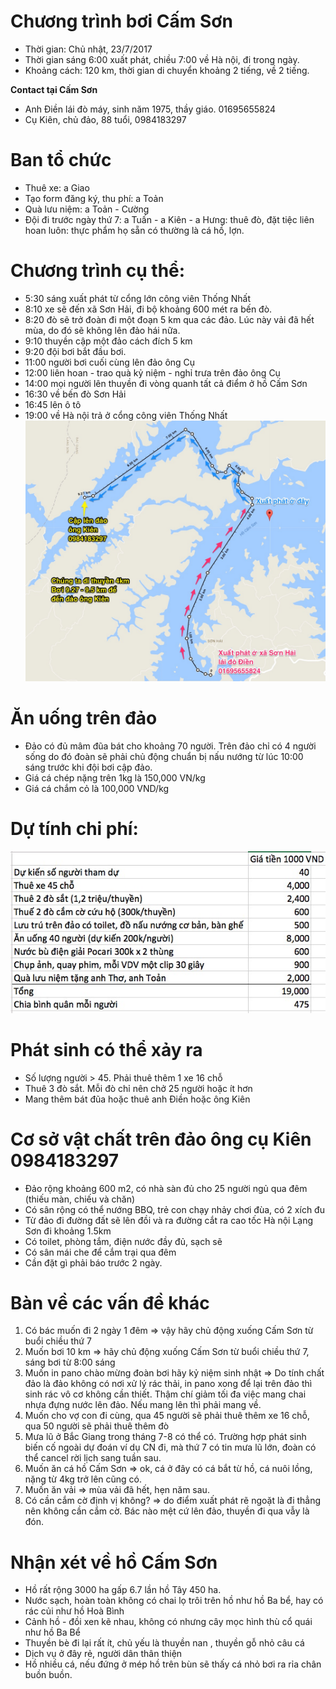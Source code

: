 # Chương trình bơi Cấm Sơn

- Thời gian: Chủ nhật, 23/7/2017
- Thời gian sáng 6:00 xuất phát, chiều 7:00 về Hà nội, đi trong ngày.
- Khoảng cách: 120 km, thời gian di chuyển khoảng 2 tiếng, về 2 tiếng.

**Contact tại Cấm Sơn**

- Anh Điền lái đò máy, sinh năm 1975, thầy giáo. 01695655824
- Cụ Kiên, chủ đảo, 88 tuổi, 0984183297

# Ban tổ chức
- Thuê xe: a Giao
- Tạo form đăng ký, thu phí: a Toản
- Quà lưu niệm: a Toản - Cường
- Đội đi trước ngày thứ 7: a Tuấn - a Kiên - a Hưng: thuê đò, đặt tiệc liên hoan luôn: thực phẩm họ sẵn có thường là cá hồ, lợn.

# Chương trình cụ thể:
- 5:30 sáng xuất phát từ cổng lớn công viên Thống Nhất
- 8:10 xe sẽ đến xã Sơn Hải, đi bộ khoảng 600 mét ra bến đò.
- 8:20 đò sẽ trở đoàn đi một đoạn 5 km qua các đảo. Lúc này vải đã hết mùa, do đó sẽ không lên đảo hái nữa. 
- 9:10 thuyền cập một đảo cách đích 5 km
- 9:20 đội bơi bắt đầu bơi.
- 11:00 người bơi cuối cùng lên đảo ông Cụ
- 12:00 liên hoan - trao quà kỷ niệm - nghỉ trưa trên đảo ông Cụ
- 14:00 mọi người lên thuyền đi vòng quanh tất cả điểm ở hồ Cấm Sơn
- 16:30 về bến đò Sơn Hải
- 16:45 lên ô tô
- 19:00 về Hà nội trả ở cổng công viên Thống Nhất
![Bản đồ](bando.jpg)

# Ăn uống trên đảo
- Đảo có đủ mâm đũa bát cho khoảng 70 người. Trên đảo chỉ có 4 người sống do đó đoàn sẽ phải chủ động chuẩn bị nấu nướng từ lúc 10:00 sáng trước khi đội bơi cập đảo.
- Giá cá chép nặng trên 1kg là 150,000 VN/kg 
- Giá cá chắm cỏ là 100,000 VND/kg

# Dự tính chi phí:
![Dự toán chi phí](DutoanChiPhi.jpg)

# Phát sinh có thể xảy ra
- Số lượng người > 45. Phải thuê thêm 1 xe 16 chỗ
- Thuê 3 đò sắt. Mỗi đò chỉ nên chở 25 người hoặc ít hơn
- Mang thêm bát đũa hoặc thuê anh Điền hoặc ông Kiên

# Cơ sở vật chất trên đảo ông cụ Kiên 0984183297
- Đảo rộng khoảng 600 m2, có nhà sàn đủ cho 25 người ngủ qua đêm (thiếu màn, chiếu và chăn)
- Có sân rộng có thể nướng BBQ, trẻ con chạy nhảy chơi đùa, có 2 xích đu
- Từ đảo đi đường đất sẽ lên đồi và ra đường cắt ra cao tốc Hà nội Lạng Sơn đi khoảng 1.5km
- Có toilet, phòng tắm, điện nước đầy đủ, sạch sẽ
- Có sân mái che để cắm trại qua đêm
- Cần đặt gì phải báo trước 2 ngày.

# Bàn về các vấn đề khác
1. Có bác muốn đi 2 ngày 1 đêm ⇒ vậy hãy chủ động xuống Cấm Sơn từ buổi chiều thứ 7
2. Muốn bơi 10 km ⇒ hãy chủ động xuống Cấm Sơn từ buổi chiều thứ 7, sáng bơi từ 8:00 sáng
3. Muốn in pano chào mừng đoàn bơi hãy kỷ niệm sinh nhật ⇒ Do tính chất đảo là đảo không có nơi xử lý rác thải, in pano xong để lại trên đảo thì sinh rác vô cơ không cần thiết. Thậm chí giảm tối đa việc mang chai nhựa đựng nước lên đảo. Nếu mang lên thì phải mang về.
4. Muốn cho vợ con đi cùng, qua 45 người sẽ phải thuê thêm xe 16 chỗ, qua 50 người sẽ phải thuê thêm đò
5. Mưa lũ ở Bắc Giang trong tháng 7-8 có thể có. Trường hợp phát sinh biến cố ngoài dự đoán ví dụ CN đi, mà thứ 7 có tin mưa lũ lớn, đoàn có thể cancel rời lịch sang tuần sau.
6. Muốn ăn cá hồ Cấm Sơn ⇒ ok, cá ở đây có cá bắt từ hồ, cá nuôi lồng, nặng từ 4kg trở lên cũng có.
7. Muốn ăn vải ⇒ mùa vải đã hết, hẹn năm sau.
8. Có cần cắm cờ định vị không? ⇒ do điểm xuất phát rẽ ngoặt là đi thẳng nên không cần cắm cờ. Bác nào mệt cứ lên đảo, thuyền đi qua vẫy là đón.

# Nhận xét về hồ Cấm Sơn
- Hồ rất rộng 3000 ha gấp 6.7 lần hồ Tây 450 ha.
- Nước sạch, hoàn toàn không có chai lọ trôi trên hồ như hồ Ba bể, hay có rác củi như hồ Hoà Bình
- Cảnh hồ - đồi xen kẽ nhau, không có nhưng cây mọc hình thù cổ quái như hồ Ba Bể
- Thuyền bè đi lại rất ít, chủ yếu là thuyền nan , thuyền gỗ nhỏ câu cá
- Dịch vụ ở đây rẻ, người dân thân thiện
- Hồ nhiều cá, nếu đứng ở mép hồ trên bùn sẽ thấy cá nhỏ bơi ra rỉa chân buồn buồn.

